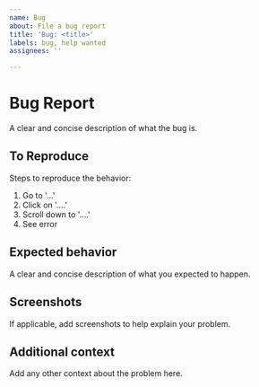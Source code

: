 ```yaml
---
name: Bug
about: File a bug report
title: 'Bug: <title>'
labels: bug, help wanted
assignees: ''

---
```


# Bug Report

A clear and concise description of what the bug is.

## To Reproduce

Steps to reproduce the behavior:

1. Go to '...'
2. Click on '....'
3. Scroll down to '....'
4. See error

## Expected behavior

A clear and concise description of what you expected to happen.

## Screenshots

If applicable, add screenshots to help explain your problem.

## Additional context

Add any other context about the problem here.
